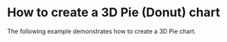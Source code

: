 # How to create a 3D Pie (Donut) chart


<p>The following example demonstrates how to create a 3D Pie chart.</p>

<br/>


